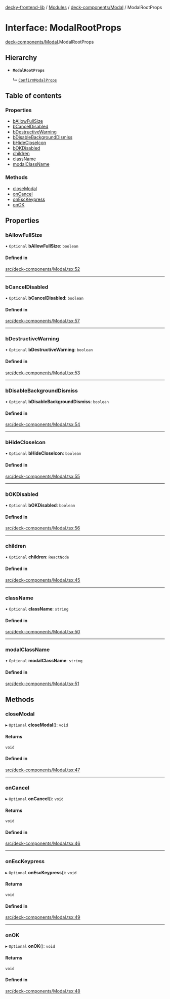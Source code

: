 [decky-frontend-lib](../README.md) / [Modules](../modules.md) / [deck-components/Modal](../modules/deck_components_Modal.md) / ModalRootProps

# Interface: ModalRootProps

[deck-components/Modal](../modules/deck_components_Modal.md).ModalRootProps

## Hierarchy

- **`ModalRootProps`**

  ↳ [`ConfirmModalProps`](deck_components_Modal.ConfirmModalProps.md)

## Table of contents

### Properties

- [bAllowFullSize](deck_components_Modal.ModalRootProps.md#ballowfullsize)
- [bCancelDisabled](deck_components_Modal.ModalRootProps.md#bcanceldisabled)
- [bDestructiveWarning](deck_components_Modal.ModalRootProps.md#bdestructivewarning)
- [bDisableBackgroundDismiss](deck_components_Modal.ModalRootProps.md#bdisablebackgrounddismiss)
- [bHideCloseIcon](deck_components_Modal.ModalRootProps.md#bhidecloseicon)
- [bOKDisabled](deck_components_Modal.ModalRootProps.md#bokdisabled)
- [children](deck_components_Modal.ModalRootProps.md#children)
- [className](deck_components_Modal.ModalRootProps.md#classname)
- [modalClassName](deck_components_Modal.ModalRootProps.md#modalclassname)

### Methods

- [closeModal](deck_components_Modal.ModalRootProps.md#closemodal)
- [onCancel](deck_components_Modal.ModalRootProps.md#oncancel)
- [onEscKeypress](deck_components_Modal.ModalRootProps.md#onesckeypress)
- [onOK](deck_components_Modal.ModalRootProps.md#onok)

## Properties

### bAllowFullSize

• `Optional` **bAllowFullSize**: `boolean`

#### Defined in

[src/deck-components/Modal.tsx:52](https://github.com/SteamDeckHomebrew/decky-frontend-lib/blob/3dbca1a/src/deck-components/Modal.tsx#L52)

___

### bCancelDisabled

• `Optional` **bCancelDisabled**: `boolean`

#### Defined in

[src/deck-components/Modal.tsx:57](https://github.com/SteamDeckHomebrew/decky-frontend-lib/blob/3dbca1a/src/deck-components/Modal.tsx#L57)

___

### bDestructiveWarning

• `Optional` **bDestructiveWarning**: `boolean`

#### Defined in

[src/deck-components/Modal.tsx:53](https://github.com/SteamDeckHomebrew/decky-frontend-lib/blob/3dbca1a/src/deck-components/Modal.tsx#L53)

___

### bDisableBackgroundDismiss

• `Optional` **bDisableBackgroundDismiss**: `boolean`

#### Defined in

[src/deck-components/Modal.tsx:54](https://github.com/SteamDeckHomebrew/decky-frontend-lib/blob/3dbca1a/src/deck-components/Modal.tsx#L54)

___

### bHideCloseIcon

• `Optional` **bHideCloseIcon**: `boolean`

#### Defined in

[src/deck-components/Modal.tsx:55](https://github.com/SteamDeckHomebrew/decky-frontend-lib/blob/3dbca1a/src/deck-components/Modal.tsx#L55)

___

### bOKDisabled

• `Optional` **bOKDisabled**: `boolean`

#### Defined in

[src/deck-components/Modal.tsx:56](https://github.com/SteamDeckHomebrew/decky-frontend-lib/blob/3dbca1a/src/deck-components/Modal.tsx#L56)

___

### children

• `Optional` **children**: `ReactNode`

#### Defined in

[src/deck-components/Modal.tsx:45](https://github.com/SteamDeckHomebrew/decky-frontend-lib/blob/3dbca1a/src/deck-components/Modal.tsx#L45)

___

### className

• `Optional` **className**: `string`

#### Defined in

[src/deck-components/Modal.tsx:50](https://github.com/SteamDeckHomebrew/decky-frontend-lib/blob/3dbca1a/src/deck-components/Modal.tsx#L50)

___

### modalClassName

• `Optional` **modalClassName**: `string`

#### Defined in

[src/deck-components/Modal.tsx:51](https://github.com/SteamDeckHomebrew/decky-frontend-lib/blob/3dbca1a/src/deck-components/Modal.tsx#L51)

## Methods

### closeModal

▸ `Optional` **closeModal**(): `void`

#### Returns

`void`

#### Defined in

[src/deck-components/Modal.tsx:47](https://github.com/SteamDeckHomebrew/decky-frontend-lib/blob/3dbca1a/src/deck-components/Modal.tsx#L47)

___

### onCancel

▸ `Optional` **onCancel**(): `void`

#### Returns

`void`

#### Defined in

[src/deck-components/Modal.tsx:46](https://github.com/SteamDeckHomebrew/decky-frontend-lib/blob/3dbca1a/src/deck-components/Modal.tsx#L46)

___

### onEscKeypress

▸ `Optional` **onEscKeypress**(): `void`

#### Returns

`void`

#### Defined in

[src/deck-components/Modal.tsx:49](https://github.com/SteamDeckHomebrew/decky-frontend-lib/blob/3dbca1a/src/deck-components/Modal.tsx#L49)

___

### onOK

▸ `Optional` **onOK**(): `void`

#### Returns

`void`

#### Defined in

[src/deck-components/Modal.tsx:48](https://github.com/SteamDeckHomebrew/decky-frontend-lib/blob/3dbca1a/src/deck-components/Modal.tsx#L48)
